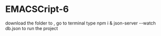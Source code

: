 # EMACSCript-6
download the folder to , go to terminal type npm i & json-server --watch db.json to run the project
